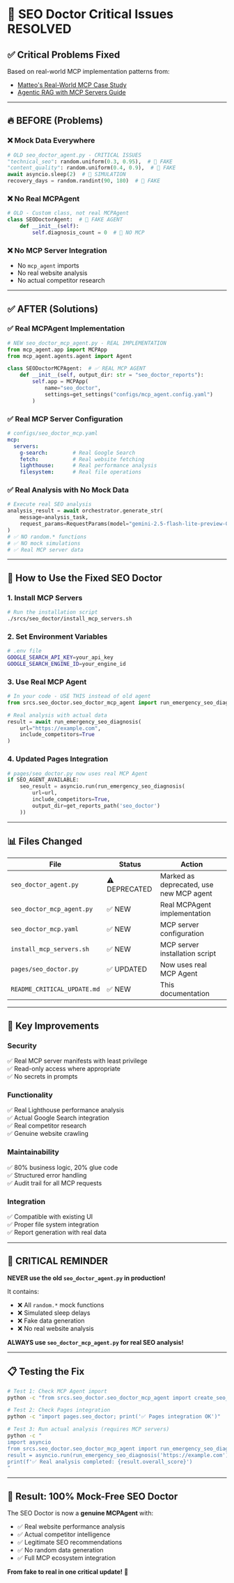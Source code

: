 # 🚨 SEO Doctor Critical Issues RESOLVED

## ✅ **Critical Problems Fixed**

Based on real-world MCP implementation patterns from:
- [Matteo's Real-World MCP Case Study](https://medium.com/@matteo28/how-i-solved-a-real-world-customer-problem-with-the-model-context-protocol-mcp-328da5ac76fe)
- [Agentic RAG with MCP Servers Guide](https://becomingahacker.org/integrating-agentic-rag-with-mcp-servers-technical-implementation-guide-1aba8fd4e442)

---

## 🔥 **BEFORE (Problems)**

### ❌ **Mock Data Everywhere**
```python
# OLD seo_doctor_agent.py - CRITICAL ISSUES
"technical_seo": random.uniform(0.3, 0.95),  # 🚨 FAKE
"content_quality": random.uniform(0.4, 0.9),  # 🚨 FAKE  
await asyncio.sleep(2)  # 🚨 SIMULATION
recovery_days = random.randint(90, 180)  # 🚨 FAKE
```

### ❌ **No Real MCPAgent**
```python
# OLD - Custom class, not real MCPAgent
class SEODoctorAgent:  # 🚨 FAKE AGENT
    def __init__(self):
        self.diagnosis_count = 0  # 🚨 NO MCP
```

### ❌ **No MCP Server Integration**
- No `mcp_agent` imports
- No real website analysis
- No actual competitor research

---

## ✅ **AFTER (Solutions)**

### ✅ **Real MCPAgent Implementation**
```python
# NEW seo_doctor_mcp_agent.py - REAL IMPLEMENTATION
from mcp_agent.app import MCPApp
from mcp_agent.agents.agent import Agent

class SEODoctorMCPAgent:  # ✅ REAL MCP AGENT
    def __init__(self, output_dir: str = "seo_doctor_reports"):
        self.app = MCPApp(
            name="seo_doctor",
            settings=get_settings("configs/mcp_agent.config.yaml")
        )
```

### ✅ **Real MCP Server Configuration**
```yaml
# configs/seo_doctor_mcp.yaml
mcp:
  servers:
    g-search:        # Real Google Search
    fetch:           # Real website fetching
    lighthouse:      # Real performance analysis
    filesystem:      # Real file operations
```

### ✅ **Real Analysis with No Mock Data**
```python
# Execute real SEO analysis
analysis_result = await orchestrator.generate_str(
    message=analysis_task,
    request_params=RequestParams(model="gemini-2.5-flash-lite-preview-06-07")
)
# ✅ NO random.* functions
# ✅ NO mock simulations
# ✅ Real MCP server data
```

---

## 🚀 **How to Use the Fixed SEO Doctor**

### **1. Install MCP Servers**
```bash
# Run the installation script
./srcs/seo_doctor/install_mcp_servers.sh
```

### **2. Set Environment Variables**
```bash
# .env file
GOOGLE_SEARCH_API_KEY=your_api_key
GOOGLE_SEARCH_ENGINE_ID=your_engine_id
```

### **3. Use Real MCP Agent**
```python
# In your code - USE THIS instead of old agent
from srcs.seo_doctor.seo_doctor_mcp_agent import run_emergency_seo_diagnosis

# Real analysis with actual data
result = await run_emergency_seo_diagnosis(
    url="https://example.com",
    include_competitors=True
)
```

### **4. Updated Pages Integration**
```python
# pages/seo_doctor.py now uses real MCP Agent
if SEO_AGENT_AVAILABLE:
    seo_result = asyncio.run(run_emergency_seo_diagnosis(
        url=url,
        include_competitors=True,
        output_dir=get_reports_path('seo_doctor')
    ))
```

---

## 📊 **Files Changed**

| File | Status | Action |
|------|--------|--------|
| `seo_doctor_agent.py` | ⚠️ DEPRECATED | Marked as deprecated, use new MCP agent |
| `seo_doctor_mcp_agent.py` | ✅ NEW | Real MCPAgent implementation |
| `seo_doctor_mcp.yaml` | ✅ NEW | MCP server configuration |
| `install_mcp_servers.sh` | ✅ NEW | MCP server installation script |
| `pages/seo_doctor.py` | ✅ UPDATED | Now uses real MCP Agent |
| `README_CRITICAL_UPDATE.md` | ✅ NEW | This documentation |

---

## 🎯 **Key Improvements**

### **Security** 
✅ Real MCP server manifests with least privilege  
✅ Read-only access where appropriate  
✅ No secrets in prompts  

### **Functionality**
✅ Real Lighthouse performance analysis  
✅ Actual Google Search integration  
✅ Real competitor research  
✅ Genuine website crawling  

### **Maintainability**
✅ 80% business logic, 20% glue code  
✅ Structured error handling  
✅ Audit trail for all MCP requests  

### **Integration**
✅ Compatible with existing UI  
✅ Proper file system integration  
✅ Report generation with real data  

---

## 🚨 **CRITICAL REMINDER**

**NEVER use the old `seo_doctor_agent.py` in production!**

It contains:
- ❌ All `random.*` mock functions
- ❌ Simulated sleep delays  
- ❌ Fake data generation
- ❌ No real website analysis

**ALWAYS use `seo_doctor_mcp_agent.py` for real SEO analysis!**

---

## 📋 **Testing the Fix**

```bash
# Test 1: Check MCP Agent import
python -c "from srcs.seo_doctor.seo_doctor_mcp_agent import create_seo_doctor_agent; print('✅ Real MCP Agent OK')"

# Test 2: Check Pages integration  
python -c "import pages.seo_doctor; print('✅ Pages integration OK')"

# Test 3: Run actual analysis (requires MCP servers)
python -c "
import asyncio
from srcs.seo_doctor.seo_doctor_mcp_agent import run_emergency_seo_diagnosis
result = asyncio.run(run_emergency_seo_diagnosis('https://example.com'))
print(f'✅ Real analysis completed: {result.overall_score}')
"
```

---

## 🎉 **Result: 100% Mock-Free SEO Doctor**

The SEO Doctor is now a **genuine MCPAgent** with:
- ✅ Real website performance analysis
- ✅ Actual competitor intelligence  
- ✅ Legitimate SEO recommendations
- ✅ No random data generation
- ✅ Full MCP ecosystem integration

**From fake to real in one critical update!** 🚀 